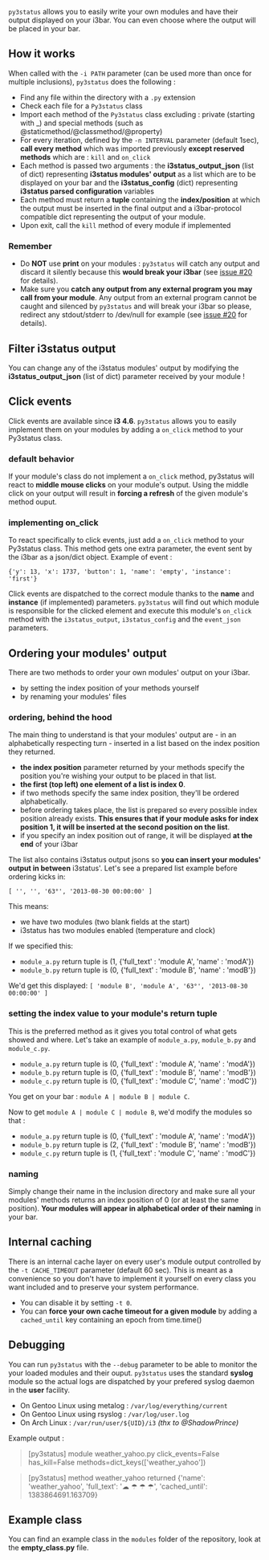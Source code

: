 `py3status` allows you to easily write your own modules and have their output displayed on your i3bar. You can even choose where the output will be placed in your bar.

## How it works
When called with the `-i PATH` parameter (can be used more than once for multiple inclusions), `py3status` does the following :
* Find any file within the directory with a `.py` extension
* Check each file for a `Py3status` class
* Import each method of the `Py3status` class excluding : private (starting with _) and special methods (such as @staticmethod/@classmethod/@property)
* For every iteration, defined by the `-n INTERVAL` parameter (default 1sec), **call every method** which was imported previously **except reserved methods** which are : `kill` and `on_click`
* Each method is passed two arguments : the **i3status_output_json** (list of dict) representing **i3status modules' output** as a list which are to be displayed on your bar and the **i3status_config** (dict) representing **i3status parsed configuration** variables
* Each method must return a **tuple** containing the **index/position** at which the output must be inserted in the final output and a i3bar-protocol compatible dict representing the output of your module.
* Upon exit, call the `kill` method of every module if implemented

### Remember
* Do **NOT** use **print** on your modules : `py3status` will catch any output and discard it silently because this **would break your i3bar** (see [issue #20](https://github.com/ultrabug/py3status/issues/20) for details).
* Make sure you **catch any output from any external program you may call from your module**. Any output from an external program cannot be caught and silenced by `py3status` and will break your i3bar so please, redirect any stdout/stderr to /dev/null for example (see [issue #20](https://github.com/ultrabug/py3status/issues/20) for details).

## Filter i3status output
You can change any of the i3status modules' output by modifying the **i3status_output_json** (list of dict) parameter received by your module !

## Click events
Click events are available since **i3 4.6**. `py3status` allows you to easily implement them on your modules by adding a `on_click` method to your Py3status class.

### default behavior
If your module's class do not implement a `on_click` method, py3status will react to **middle mouse clicks** on your module's output. Using the middle click on your output will result in **forcing a refresh** of the given module's method ouput.

### implementing on_click
To react specifically to click events, just add a `on_click` method to your Py3status class. This method gets one extra parameter, the event sent by the i3bar as a json/dict object. Example of event :

`{'y': 13, 'x': 1737, 'button': 1, 'name': 'empty', 'instance': 'first'}`

Click events are dispatched to the correct module thanks to the **name** and **instance** (if implemented) parameters. `py3status` will find out which module is responsible for the clicked element and execute this module's `on_click` method with the `i3status_output`, `i3status_config` and the `event_json` parameters.

## Ordering your modules' output
There are two methods to order your own modules' output on your i3bar.
* by setting the index position of your methods yourself
* by renaming your modules' files

### ordering, behind the hood
The main thing to understand is that your modules' output are - in an alphabetically respecting turn - inserted in a list based on the index position they returned.
* **the index position** parameter returned by your methods specify the position you're wishing your output to be placed in that list.
* **the first (top left) one element of a list is index 0**.
* if two methods specify the same index position, they'll be ordered alphabetically.
* before ordering takes place, the list is prepared so every possible index position already exists. **This ensures that if your module asks for index position 1, it will be inserted at the second position on the list**.
* if you specify an index position out of range, it will be displayed **at the end** of your i3bar

The list also contains i3status output jsons so **you can insert your modules' output in between** i3status'. Let's see a prepared list example before ordering kicks in:

`[ '', '', '63°', '2013-08-30 00:00:00' ]`

This means:
* we have two modules (two blank fields at the start)
* i3status has two modules enabled (temperature and clock)

If we specified this:
* `module_a.py` return tuple is (1, {'full_text' : 'module A', 'name' : 'modA'})
* `module_b.py` return tuple is (0, {'full_text' : 'module B', 'name' : 'modB'})

We'd get this displayed:
`[ 'module B', 'module A', '63°', '2013-08-30 00:00:00' ]`

### setting the index value to your module's return tuple
This is the preferred method as it gives you total control of what gets showed and where. Let's take an example of `module_a.py`, `module_b.py` and `module_c.py`.
* `module_a.py` return tuple is (0, {'full_text' : 'module A', 'name' : 'modA'})
* `module_b.py` return tuple is (0, {'full_text' : 'module B', 'name' : 'modB'})
* `module_c.py` return tuple is (0, {'full_text' : 'module C', 'name' : 'modC'})

You get on your bar : `module A | module B | module C`.

Now to get `module A | module C | module B`, we'd modify the modules so that :
* `module_a.py` return tuple is (0, {'full_text' : 'module A', 'name' : 'modA'})
* `module_b.py` return tuple is (2, {'full_text' : 'module B', 'name' : 'modB'})
* `module_c.py` return tuple is (1, {'full_text' : 'module C', 'name' : 'modC'})

### naming
Simply change their name in the inclusion directory and make sure all your modules' methods returns an index position of 0 (or at least the same position). **Your modules will appear in alphabetical order of their naming** in your bar.

## Internal caching
There is an internal cache layer on every user's module output controlled by the `-t CACHE_TIMEOUT` parameter (default 60 sec). This is meant as a convenience so you don't have to implement it yourself on every class you want included and to preserve your system performance.
* You can disable it by setting `-t 0`.
* You can **force your own cache timeout for a given module** by adding a `cached_until` key containing an epoch from time.time()

## Debugging
You can run `py3status` with the `--debug` parameter to be able to monitor the your loaded modules and their ouput. `py3status` uses the standard **syslog** module so the actual logs are dispatched by your prefered syslog daemon in the **user** facility.
* On Gentoo Linux using metalog : `/var/log/everything/current`
* On Gentoo Linux using rsyslog : `/var/log/user.log`
* On Arch Linux : `/var/run/user/${UID}/i3` *(thx to @ShadowPrince)*

Example output :

> [py3status] module weather_yahoo.py click_events=False has_kill=False methods=dict_keys(['weather_yahoo'])

> [py3status] method weather_yahoo returned {'name': 'weather_yahoo', 'full_text': '☁ ☂ ☂ ☂', 'cached_until': 1383864691.163709}

## Example class
You can find an example class in the `modules` folder of the repository, look at the **empty_class.py** file.
